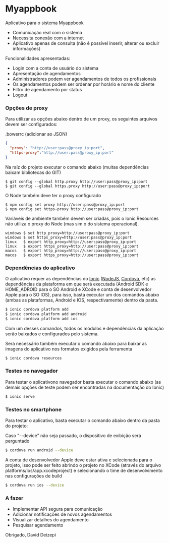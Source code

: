# Myappbook

Aplicativo para o sistema Myappbook 

  - Comunicação real com o sistema
  - Necessita conexão com a internet
  - Aplicativo apenas de consulta (não é possível inserir, alterar ou excluir informações)
   

Funcionalidades apresentadas:
 - Login com a conta de usuário do sistema
 - Apresentação de agendamentos
 - Administradores podem ver agendamentos de todos os profissionais
 - Os agendamentos podem ser ordenar por horário e nome do cliente
 - Filtro de agendamento por status
 - Logout

### Opções de proxy

Para utilizar as opções abaixo dentro de um proxy, os seguintes arquivos devem ser configurados:

.bowerrc (adicionar ao JSON)
```json
{
  "proxy": "http://user:pass@proxy_ip:port",
  "https-proxy":"http://user:pass@proxy_ip:port"
}
```

Na raíz do projeto executar o comando abaixo (muitas dependências baixam bibliotecas do GIT)

```ssh
$ git config --global http.proxy http://user:pass@proxy_ip:port
$ git config --global https.proxy http://user:pass@proxy_ip:port
```

O Node também deve ter o proxy configurado

```ssh
$ npm config set proxy http://user:pass@proxy_ip:port
$ npm config set https-proxy http://user:pass@proxy_ip:port
```

Variáveis de ambiente também devem ser criadas, pois o Ionic Resources não utiliza o proxy do Node (mas sim o do sistema operacional).

```ssh
windows $ set http_proxy=http://user:pass@proxy_ip:port
windows $ set https_proxy=http://user:pass@proxy_ip:port
linux   $ export http_proxy=http://user:pass@proxy_ip:port
linux   $ export https_proxy=http://user:pass@proxy_ip:port
macos   $ export http_proxy=http://user:pass@proxy_ip:port
macos   $ export https_proxy=http://user:pass@proxy_ip:port
```

### Dependências do aplicativo

O aplicativo requer as dependências do [Ionic] ([NodeJS], [Cordova], etc) as dependências da plataforma em que será executada (Android SDK e HOME_ADROID para o SO Android e XCode e conta de desenvolvedor Apple para o SO IOS), para isso, basta executar um dos comandos abaixo (ambas as plataformas, Android e IOS, respectivamente) dentro da pasta.

```sh
$ ionic cordova platform add
$ ionic cordova platform add android
$ ionic cordova platform add ios
```

Com um desses comandos, todos os módulos e dependências da aplicação serão baixados e configurados pelo sistema.

Será necessário também executar o comando abaixo para baixar as imagens do aplicativo nos formatos exigidos pela ferramenta 

```sh
$ ionic cordova resources
```

### Testes no navegador

Para testar o aplicativono navegador basta executar o comando abaixo (as demais opções de teste podem ser encontradas na documentação do Ionic)

```sh
$ ionic serve
```

### Testes no smartphone

Para testar o aplicativo, basta executar o comando abaixo dentro da pasta do projeto:

Caso "--device" não seja passado, o dispositivo de exibição será perguntado
```sh
$ cordova run android --device
```

A conta de desenvolvedor Apple deve estar ativa e selecionada para o projeto, isso pode ser feito abrindo o projeto no XCode (através do arquivo platforms/ios/app.xcodeproject) e selecionando o time de desenvolvimento nas configurações de build
```sh
$ cordova run ios --device
```

### A fazer

 - Implementar API segura para comunicação
 - Adicionar notificações de novos agendamentos
 - Visualizar detalhes do agendamento
 - Pesquisar agendamento


Obrigado,
David Deizepi

[//]: # (Links utilizados nessa referência)

   [Ionic]: <https://ionicframework.com/docs/>
   [Cordova]: <https://cordova.apache.org/>
   [NodeJS]: <https://nodejs.org/en/>
